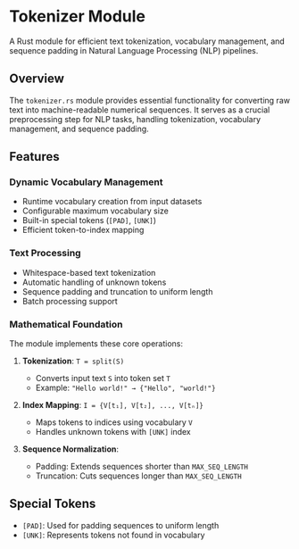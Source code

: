 # Tokenizer Module

A Rust module for efficient text tokenization, vocabulary management, and sequence padding in Natural Language Processing (NLP) pipelines.

## Overview

The `tokenizer.rs` module provides essential functionality for converting raw text into machine-readable numerical sequences. It serves as a crucial preprocessing step for NLP tasks, handling tokenization, vocabulary management, and sequence padding.

## Features

### Dynamic Vocabulary Management

- Runtime vocabulary creation from input datasets
- Configurable maximum vocabulary size
- Built-in special tokens (`[PAD]`, `[UNK]`)
- Efficient token-to-index mapping

### Text Processing

- Whitespace-based text tokenization
- Automatic handling of unknown tokens
- Sequence padding and truncation to uniform length
- Batch processing support

### Mathematical Foundation

The module implements these core operations:

1. **Tokenization**: `T = split(S)`

   - Converts input text `S` into token set `T`
   - Example: `"Hello world!" → {"Hello", "world!"}`

2. **Index Mapping**: `I = {V[t₁], V[t₂], ..., V[tₙ]}`

   - Maps tokens to indices using vocabulary `V`
   - Handles unknown tokens with `[UNK]` index

3. **Sequence Normalization**:
   - Padding: Extends sequences shorter than `MAX_SEQ_LENGTH`
   - Truncation: Cuts sequences longer than `MAX_SEQ_LENGTH`

## Special Tokens

- `[PAD]`: Used for padding sequences to uniform length
- `[UNK]`: Represents tokens not found in vocabulary
